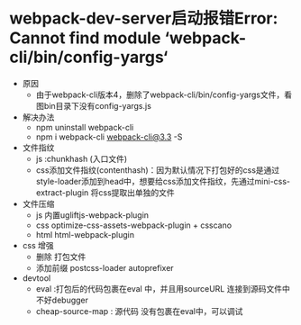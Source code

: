 # webpack-dev-server启动报错Error: Cannot find module ‘webpack-cli/bin/config-yargs‘
- 原因
  - 由于webpack-cli版本4，删除了webpack-cli/bin/config-yargs文件，看图bin目录下没有config-yargs.js
- 解决办法
  - npm uninstall webpack-cli
  - npm i webpack-cli webpack-cli@3.3 -S
- 文件指纹
  - js :chunkhash (入口文件)
  - css添加文件指纹(contenthash)：因为默认情况下打包好的css是通过style-loader添加到head中，想要给css添加文件指纹，先通过mini-css-extract-plugin 将css提取出单独的文件
- 文件压缩
   - js  内置ugliftjs-webpack-plugin
   - css optimize-css-assets-webpack-plugin + csscano
   - html html-webpack-plugin
- css 增强
   - 删除 打包文件
   - 添加前缀 postcss-loader autoprefixer
- devtool
   - eval :打包后的代码包裹在eval 中，并且用sourceURL 连接到源码文件中 不好debugger
   - cheap-source-map : 源代码 没有包裹在eval中，可以调试
